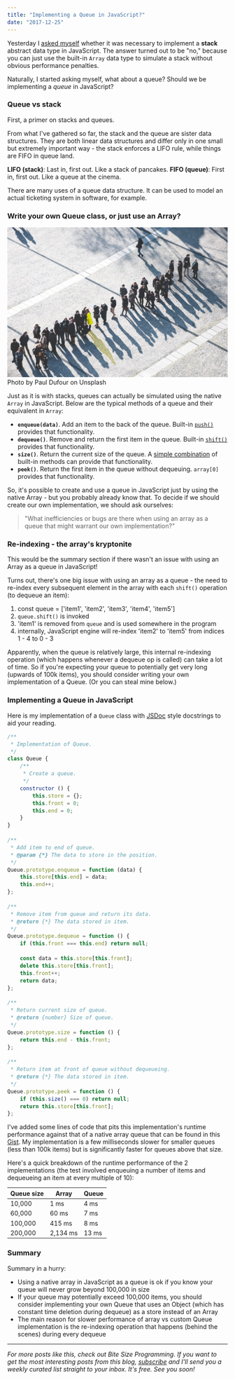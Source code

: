 ```yaml
---
title: "Implementing a Queue in JavaScript?"
date: "2017-12-25"
---
```


Yesterday I [asked myself](/2017-12-24-implement-stack-javascript-array/) whether it was necessary to implement a **stack** abstract data type in JavaScript. The answer turned out to be "no," because you can just use the built-in `Array` data type to simulate a stack without obvious performance penalties.

Naturally, I started asking myself, what about a queue? Should we be implementing a _queue_ in JavaScript?

### Queue vs stack

First, a primer on stacks and queues.

From what I've gathered so far, the stack and the queue are sister data structures. They are both linear data structures and differ only in one small but extremely important way - the stack enforces a LIFO rule, while things are FIFO in queue land.

**LIFO (stack)**: Last in, first out. Like a stack of pancakes. **FIFO (queue)**: First in, first out. Like a queue at the cinema.

There are many uses of a queue data structure. It can be used to model an actual ticketing system in software, for example.

### Write your own Queue class, or just use an Array?

![a line of people in a queue](images/paul-dufour-86196-1024x695.jpg) Photo by Paul Dufour on Unsplash

Just as it is with stacks, queues can actually be simulated using the native `Array` in JavaScript. Below are the typical methods of a queue and their equivalent in `Array`:

- **`enqueue(data)`**. Add an item to the back of the queue. Built-in [`push()`](https://developer.mozilla.org/en-US/docs/Web/JavaScript/Reference/Global_Objects/Array/push) provides that functionality.
- **`dequeue()`**. Remove and return the first item in the queue. Built-in [`shift()`](https://developer.mozilla.org/en-US/docs/Web/JavaScript/Reference/Global_Objects/Array/shift) provides that functionality.
- **`size()`**. Return the current size of the queue. A [simple combination](https://stackoverflow.com/questions/5223/length-of-a-javascript-object) of built-in methods can provide that functionality.
- **`peek()`**. Return the first item in the queue without dequeuing. `array[0]` provides that functionality.

So, it's possible to create and use a queue in JavaScript just by using the native Array - but you probably already know that. To decide if we should create our own implementation, we should ask ourselves:

> "What inefficiencies or bugs are there when using an array as a queue that might warrant our own implementation?"

### Re-indexing - the array's kryptonite

This would be the summary section if there wasn't an issue with using an Array as a queue in JavaScript!

Turns out, there's one big issue with using an array as a queue - the need to re-index every subsequent element in the array with each `shift()` operation (to dequeue an item):

1. const queue = \['item1', 'item2', 'item3', 'item4', 'item5'\]
2. `queue.shift()` is invoked
3. 'item1' is removed from `queue` and is used somewhere in the program
4. internally, JavaScript engine will re-index 'item2' to 'item5' from indices 1 - 4 to 0 - 3

Apparently, when the queue is relatively large, this internal re-indexing operation (which happens whenever a dequeue op is called) can take a lot of time. So if you're expecting your queue to potentially get very long (upwards of 100k items), you should consider writing your own implementation of a Queue. (Or you can steal mine below.)

### Implementing a Queue in JavaScript

Here is my implementation of a `Queue` class with [JSDoc](http://usejsdoc.org/) style docstrings to aid your reading.

```js
/**
 * Implementation of Queue.
 */
class Queue {
    /**
     * Create a queue.
     */
    constructor () {
        this.store = {};
        this.front = 0;
        this.end = 0;
    }
}

/**
 * Add item to end of queue.
 * @param {*} The data to store in the position.
 */
Queue.prototype.enqueue = function (data) {
    this.store[this.end] = data;
    this.end++;
};

/**
 * Remove item from queue and return its data.
 * @return {*} The data stored in item.
 */
Queue.prototype.dequeue = function () {
    if (this.front === this.end) return null;

    const data = this.store[this.front];
    delete this.store[this.front];
    this.front++;
    return data;
};

/**
 * Return current size of queue.
 * @return {number} Size of queue.
 */
Queue.prototype.size = function () {
    return this.end - this.front;
};

/**
 * Return item at front of queue without dequeueing.
 * @return {*} The data stored in item.
 */
Queue.prototype.peek = function () {
    if (this.size() === 0) return null;
    return this.store[this.front];
};
```

I've added some lines of code that pits this implementation's runtime performance against that of a native array queue that can be found in this [Gist](https://gist.github.com/nickangtc/79e49eb723a3a91ddd62f38563361add). My implementation is a few milliseconds slower for smaller queues (less than 100k items) but is significantly faster for queues above that size.

Here's a quick breakdown of the runtime performance of the 2 implementations (the test involved enqueuing a number of items and dequeueing an item at every multiple of 10):

|Queue size|Array|Queue|
|--- |--- |--- |
|10,000|1 ms|4 ms|
|60,000|60 ms|7 ms|
|100,000|415 ms|8 ms|
|200,000|2,134 ms|13 ms|

### Summary

Summary in a hurry:

- Using a native array in JavaScript as a queue is ok if you know your queue will never grow beyond 100,000 in size
- If your queue may potentially exceed 100,000 items, you should consider implementing your own Queue that uses an Object (which has constant time deletion during dequeue) as a store instead of an Array
- The main reason for slower performance of array vs custom Queue implementation is the re-indexing operation that happens (behind the scenes) during every dequeue

* * *

_For more posts like this, check out Bite Size Programming. If you want to get the most interesting posts from this blog, [subscribe](http://eepurl.com/c7xfID) and I'll send you a weekly curated list straight to your inbox. It's free. See you soon!_
